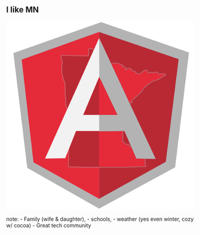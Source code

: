 ##  I like MN

![AngularMN Logo](img/angularmn.png "I run AngularMN")

note:
    - Family (wife & daughter),
    - schools,
    - weather (yes even winter, cozy w/ cocoa)
    - Great tech community
